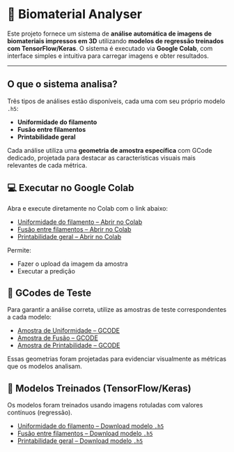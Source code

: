 # 🧪 Biomaterial Analyser

Este projeto fornece um sistema de **análise automática de imagens de biomateriais impressos em 3D** utilizando **modelos de regressão treinados com TensorFlow/Keras**. O sistema é executado via **Google Colab**, com interface simples e intuitiva para carregar imagens e obter resultados.

---

## O que o sistema analisa?

Três tipos de análises estão disponíveis, cada uma com seu próprio modelo `.h5`:

- **Uniformidade do filamento**  
- **Fusão entre filamentos**  
- **Printabilidade geral**

Cada análise utiliza uma **geometria de amostra específica** com GCode dedicado, projetada para destacar as características visuais mais relevantes de cada métrica.


## 💻 Executar no Google Colab

Abra e execute diretamente no Colab com o link abaixo:

- [Uniformidade do filamento – Abrir no Colab](https://drive.google.com/...)  
- [Fusão entre filamentos – Abrir no Colab](https://drive.google.com/...)  
- [Printabilidade geral – Abrir no Colab](https://drive.google.com/file/d/1RcS2LCAAKrUpp4An5tR5Z0VFSuYrJcdr/view?usp=drive_link)

Permite:
- Fazer o upload da imagem da amostra
- Executar a predição


## 📐 GCodes de Teste

Para garantir a análise correta, utilize as amostras de teste correspondentes a cada modelo:

- [Amostra de Uniformidade – GCODE](https://drive.google.com/...)  
- [Amostra de Fusão – GCODE](https://drive.google.com/...)  
- [Amostra de Printabilidade – GCODE](https://drive.google.com/...)

Essas geometrias foram projetadas para evidenciar visualmente as métricas que os modelos analisam.


## 🧠 Modelos Treinados (TensorFlow/Keras)

Os modelos foram treinados usando imagens rotuladas com valores contínuos (regressão).

- [Uniformidade do filamento – Download modelo `.h5`](https://drive.google.com/...)  
- [Fusão entre filamentos – Download modelo `.h5`](https://drive.google.com/...)  
- [Printabilidade geral – Download modelo `.h5`](https://drive.google.com/file/d/1RcS2LCAAKrUpp4An5tR5Z0VFSuYrJcdr/view?usp=drive_link)



